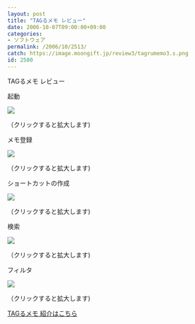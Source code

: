 ```yaml
---
layout: post
title: "TAGるメモ レビュー"
date: 2006-10-07T09:00:00+09:00
categories:
- ソフトウェア
permalink: /2006/10/2513/
catch: https://image.moongift.jp/review3/tagrumemo3.s.png
id: 2500
---
```

TAGるメモ レビュー  
<!--more-->

起動

  

[![](https://image.moongift.jp/review3/tagrumemo1.s.png)](https://image.moongift.jp/review3/tagrumemo1.png)  
  
（クリックすると拡大します)

  

メモ登録

  

[![](https://image.moongift.jp/review3/tagrumemo2.s.png)](https://image.moongift.jp/review3/tagrumemo2.png)  
  
（クリックすると拡大します)

  

ショートカットの作成

  

[![](https://image.moongift.jp/review3/tagrumemo3.s.png)](https://image.moongift.jp/review3/tagrumemo3.png)  
  
（クリックすると拡大します)

  

検索

  

[![](https://image.moongift.jp/review3/tagrumemo4.s.png)](https://image.moongift.jp/review3/tagrumemo4.png)  
  
（クリックすると拡大します)

  

フィルタ

  

[![](https://image.moongift.jp/review3/tagrumemo5.s.png)](https://image.moongift.jp/review3/tagrumemo5.png)  
  
（クリックすると拡大します)

  

[TAGるメモ 紹介はこちら](http://fw.moongift.jp/intro/i-2512.html)


